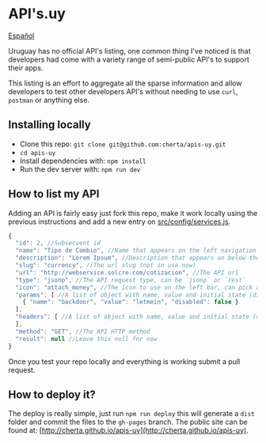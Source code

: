 # API's.uy

[Español](README.es.md)

Uruguay has no official API's listing, one common thing I've noticed is
that developers had come with a variety range of semi-public API's to support
their apps.

This listing is an effort to aggregate all the sparse information and allow
developers to test other developers API's without needing to use `curl`,
`postman` or anything else.

## Installing locally

* Clone this repo: `git clone git@github.com:cherta/apis-uy.git`
* `cd apis-uy`
* Install dependencies with: `npm install`
* Run the dev server with: `npm run dev`

## How to list my API

Adding an API is fairly easy just fork this repo, make it work locally using the
previous instructions and add a new entry on
[src/config/services.js](src/config/services.js).

```js
{
  "id": 2, //Subsecuent id
  "name": "Tipo de Cambio", //Name that appears on the left navigation bar and as a title of the service
  "description": "Lorem Ipsum", //Description that appears on below the title
  "slug": "currency", //The url slug (not in use now)
  "url": "http://webservice.solcre.com/cotizacion", //The API url
  "type": "jsonp", //The API request type, can be `jsonp` or `rest`
  "icon": "attach_money", //The icon to use on the left bar, can pick any of these: https://www.google.com/design/icons/
  "params": [ //A list of object with name, value and initial state (disabled or enabled)
    { "name": "backdoor", "value": "letmein", "disabled": false }
  ],
  "headers": [ //A list of object with name, value and initial state (disabled or enabled)
  ],
  "method": "GET", //The API HTTP method
  "result": null //Leave this null for now
}
```

Once you test your repo locally and everything is working submit a pull request.

## How to deploy it?

The deploy is really simple, just run `npm run deploy` this will generate a `dist` folder and commit the files to the `gh-pages` branch. The public site can be found at: [http://cherta.github.io/apis-uy](http://cherta.github.io/apis-uy).
